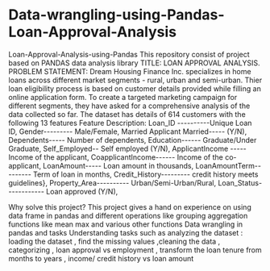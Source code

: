 # Data-wrangling-using-Pandas-Loan-Approval-Analysis
Loan-Approval-Analysis-using-Pandas
This repository consist of project based on PANDAS data analysis library 
TITLE: LOAN APPROVAL ANALYSIS.
PROBLEM STATEMENT: Dream Housing Finance Inc. specializes in home loans across different market segments - rural, urban and semi-urban. Thier loan eligibility process is based on customer details provided while filling an online application form. To create a targeted marketing campaign for different segments, they have asked for a comprehensive analysis of the data collected so far.
The dataset has details of 614 customers with the following 13 features
Feature Description: 
Loan_ID ----------Unique Loan ID, 
Gender--------- Male/Female, 
Married Applicant Married----- (Y/N), 
Dependents----- Number of dependents, 
Education------ Graduate/Under Graduate,
 Self_Employed-- Self employed (Y/N), 
ApplicantIncome -----Income of the applicant, 
CoapplicantIncome------ Income of the co-applicant, 
LoanAmount----- Loan amount in thousands,
LoanAmountTerm--------- Term of loan in months, 
Credit_History--------- credit history meets guidelines},
 Property_Area---------- Urban/Semi-Urban/Rural, 
Loan_Status------------ Loan approved (Y/N),

Why solve this project?
This project gives a hand on experience on using data frame in pandas and different operations like grouping aggregation functions like mean max and various other functions
Data wrangling in pandas and tasks
Understanding  tasks such as  analyzing the dataset : loading the dataset , find the missing values ,cleaning the data , categorizing , loan approval vs employment , transform the loan tenure from months to years , income/ credit history vs loan amount

